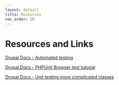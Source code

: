 ```yaml
---
layout: default
title: Resources
nav_order: 20
---
```


# Resources and Links

[Drupal Docs - Automated testing](https://www.drupal.org/docs/automated-testing)

[Drupal Docs - PHPUnit Browser test tutorial](https://www.drupal.org/docs/automated-testing/phpunit-in-drupal/phpunit-browser-test-tutorial)

[Drupal Docs - Unit testing more complicated classes](https://www.drupal.org/docs/automated-testing/phpunit-in-drupal/unit-testing-more-complicated-drupal-classes)